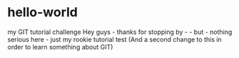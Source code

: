 # hello-world
my GIT tutorial challenge
Hey guys - thanks for stopping by - - but - nothing serious here - just my rookie tutorial test
(And a second change to this in order to learn something about GIT)
